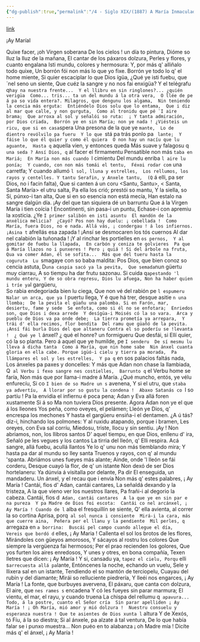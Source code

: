 ```yaml
---
{"dg-publish":true,"permalink":"/4 - Siglo XIX/(1887) A María Inmaculada/","tags":["#Siglo_19","central","a1887","Xuan_Acebal","escrito","Oviedo","poema"]}
---
```


[link](https://asturies.com/cavedaynava/amariai.txt)

¡Ay Maríal

Quixe facer, ¡oh Virgen soberana 
De los cielos ! un día to pintura, 
Dióme so lluz la lluz de la mañana, 
El cantar de los páxaros dolzura, 
Perles y flores, y cuanto engalana 
Isti mundu, colores y hermosura:
Y, por más q' alliñalo todo quixe, 
Un borrón fói non más lo que yo fixe.
Borrón ye todo lo q' el home miente, 
Si quier escaciplar lo que Dios ígüa, 
¿Qué ye isti fuebu, que ´nel seno un siente, 
Que cuéz la sangre y no nos fai enxigüa? 
Y el telégrafu q` hay na nuestra frente... 
Y el llibru en sin ringlones?... ¿quién verigüa 
Como... tris... ta un del mundu á la otra vera, 
O llée de pe á pa so vida entera?.
Milagros, que dengunu los algama, 
Nin teniendo la cencia más erguta: 
Entiéndelo Dios solu que lo entama, 
Que i diz al mar que calle, y non gurguta, 
Como al tronidu que pé ¨I aire brama; 
Que arroxa al sol y señalói so ruta: 
¡ Y tanta admiración, por Dios criada, 
Borrón ye en sin María; non ye nada !
¿Viésteis un ricu, que si en casa `spera 
Una presona de la que ye `mante, 
Lo de dientro revólvilo pa fueru 
Y lo que `stá pa trás ponlo pa ` lante; 
Y fáise lo que él quier y como él quiera 
O non hay un nacíu que lu aguante, 
Hasta q` aquella vien, y entonces queda 
Más suave y falagosu q` una seda ?
Ansí Dios, q` al facer el firmamentu 
Pensatible non más `taba en Mariá; 
En María non más cuando `l cimientu 
Del mundu enriba `l aire lu ponía; 
Y cuando, con non más tomái el tentu, 
Féxoi rodar com` una carretfa; 
Y cuando allumó `l sol, lluna y estrelles, 
Los rellumos, los rayos y centelles.
Y tantu Serafin, y Anxele tantu, 
(Q` á elli, pa ser Dios, no i facin falta), 
Que si canten á un coru <Santu, Santu>,
< Santa, Santa María> el utru salta, 
Pa ella los crió; prestói so mantu, 
Y la siella, so Sí, púnxo-i tan alta, 
Que si en so esencia non está mecía, 
Han estalo na sangre dalgún día.
¡Ay del que tan siquiera dé un barruntu 
Que á la Virgen María i tien coícia !
Encontinenti, sin pasa-i un puntu, 
Echase-i con apremiu la xosticia. 
¿Ye `I primer salibón en isti asuntu 
El mandón de la anxélica melicia? 
¿Cayó? Pos non hay duelu: ¡ cebellada ! 
Como María, fuera Dios, no e nada.
Allá vás, ¡ condergau ! á los infiernos. 
¡Asina t` afrellás esa zapada ! 
¡Ansí se desmocaren los tós cuernos 
Al dar nel calabión la tuñonada ! 
¡Y al rinchar les portielles en `os pernos, 
Y al gomitar de fuebu la llapada, 
En carbón y ceniza te golvieres 
Pa que á María llazos no i punxeres !
Pero ¡ quiá ! Si del árbole na fruta, 
Qua va comer Adan, él se sofita... 
Más que del tueru hasta la coguruta 
Lu `smagaye con so baba maldita: 
Pos Dios, que bien conoz so cencia astuta, 
D` una caspia sacó ya la pevita, 
Que semada `nun güertu muy ciarrau, 
A so tiempu ha dar frutu sazonau.
Si cuida q` apestando 'l mundu enteru,
Y de so obra represu, Dios lu afuega,
Non ha haber quien i tríe ya `l gargüeru,  
So rabia endegoriada bien lu ciega, 
Que non vé del rabión pe `l espumeru 
Nalar un arca, que ya `l puertu llega, 
Y é que há trer, desque asitie `n una llomba; 
De la pevita el güañu una palomba.
Si en Farón, mar, desiertu, fame y sede 
Se enfota, como si él no se enfotara; 
Enriedos son, que Dios i dexa arrede 
Y desígüa-i Moisés có la so vara. 
Arca y pueblu de Dios va pa onde debe; 
La tierra prometía ya arrepara, 
Y trái d' ella recimos, flor bendita 
Del ramu que güañó de la pevita.
¡Ansí fái burla Dios del que altaneru
Contra el so poderíu se !levanta ! 
¿ Qué ye l` ánxel? ¿ qué el honre? un formigueru 
Que desfái, si Ellí quier, có la so planta. 
Pero á aquel que ye humilde, pe `I senderu 
De sí mesmu lu lleva á dicha tanta 
Como á María, que nin home sabe 
Nin ánxel cuanta gloria en ella cabe.
Porque igüó-i cielu y tierra pa morada, 
Pa llámpares el sol y les estrelles, 
Y pa q` en sos palacios faltás nada, 
Los ánxeles pa paxes y doncelles: 
Y más que Adan non chase la llambiada, 
Q` al Verbu i fexo sangre nes costielles, 
Barrunto q` el Verbu home se faría, 
Non más que por llama-i madre á María.
¿Qué muncho, entós, ye vélu enfurecíu, 
Si co `I bien de so Madre un s` avenena, 
Y si el utru, que `staba ya advertíu, 
A llorar por so gustu la condena ! 
Abaxo Satanás co `I so partíu !
Pa la envidia el infiernu é poca pena; 
Adan y Eva allá foren xustamente 
Si á so Ma non tuviera Dios presente.
Agora Adan non ye el que á los lleones 
Yos peña, como oveyes, el pelámen; 
Lleón ye Dios, q' encrespa los mechones 
Y hasta el gargüeru ensiña-i el dentamen. 
¿A ú tás? díz-i, hinchando los polmones: 
Y al ruxidu atapando, porque i bramen, 
Les oreyes, con Eva sal corríu, 
Miedosu, triste, llocu y sin sentiu.
¡Ay ! Non abriamos, non, los llibros santos 
D' aquel tiempu, en que Dios, enllenu d' ira, 
Señaló pe les vegues y los cantos 
La tirria del lleón, q' Elli respira. 
Acá sangre, allá fuebu, acullá llantos 
Ye lo q' unu non más tiemblando mira;
Y hasta pa dar al mundu so lley santa
Truenos y rayos, con q' al mundu 'spanta.
Abriámos unes fueyes más alante; 
Ainde, onde 'l lleón se fái corderu, 
Desque cuayó la flor, de q' un istante 
Non dexó de ser Dios hortelaneru: 
Ya dúnvia á visitalla por delante, 
Pa dir El enseguida, un mandaderu. 
Un ánxel, y el recau que i envía 
Non más q' estes palabres, ¡ Ay María !
Cantái, fios d' Adan, cantái cantares, 
La señaldá dexando y la tristeza, 
A la que vieno ver los nuestros llares, 
Pa frañi-i al degorio la cabeza.
Cantái, fios d` Adan, cantái cantares 
A la que ye en sin par e na pureza 
Y pa Madre de Dios foi escota: 
Cantái co nel arcánxel, ¡ Ay María !
Cuando de l` alba el fresquilIín se siente, 
Q' ella avienta, al correr la so cortina 
Aprisa, porq` al sol nunca i consiente 
Mirá-i la cara, más que cuerre aina, 
Peñera per el llanu y la pendiente 
Mil perles, q` arregaza en `a borrina: 
Buscái pel campo cuando allegue el día, 
Vereis que bordó d` elles, ¡ Ay Maria !
Callenta el sol los brotos de les flores, 
Mirándoles con güeyos amorosos, 
Y sácayos al rostru los colores 
Que siempre la vergüenza fai hermosos; 
Per el prao recienden los golores, 
Que yos furten los aires enredosos, 
Y unes y otres, en bona compañía, 
Texen lletres que dicen: ¡ Ay María !
Y si, cansadu ya, `tapez el cielu,
Porqu` elli s` arrecuesta allá pa `lante, 
Entóncenes la noche, echando un vuelu, 
Sele y llixera sal en un istante, 
Tendiendo el so mantón de terciopelu, 
Cuayau del rubín y del diamante; 
Mirái so relluciente piedrería, 
Y lleéi nos engarces, ¡ Ay María !
La fonte, que burbuyes avervena, 
El páxaru, que canta con dolzura, 
El aire, que `nes rames s` encadena 
Y có les fueyes sin parar marmura; 
El vientu, el mar, el rayu, y cuando truena 
La chispa del rellumu q` apavura... 
Todo, á la postre, cuanto el Señor cría 
Sin parar apelliden ¡ Ay María !
¡ Oh María, mió amor y mió dolzura ! 
Nuestru consuelu y esperanza nuestra !
Que te asientes de Dios xunta l` altura 
Y de Xexós, tó Fíu, á la so diestra; 
Si al ánxele, pa alzate á tal ventura, 
De lo que había falar se i punxo muestra... 
Non puéo en to alabanza ¡ oh Madre mía ! 
Dicíte más q' el ánxel, ¡ Ay María !